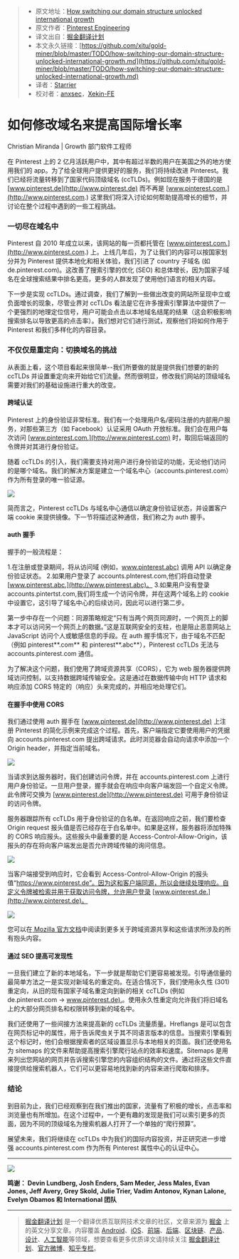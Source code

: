 > * 原文地址：[How switching our domain structure unlocked international growth](https://medium.com/@Pinterest_Engineering/how-switching-our-domain-structure-unlocked-international-growth-e00c8184d5dd)
> * 原文作者：[Pinterest Engineering](https://medium.com/@Pinterest_Engineering?source=post_header_lockup)
> * 译文出自：[掘金翻译计划](https://github.com/xitu/gold-miner)
> * 本文永久链接：[https://github.com/xitu/gold-miner/blob/master/TODO/how-switching-our-domain-structure-unlocked-international-growth.md](https://github.com/xitu/gold-miner/blob/master/TODO/how-switching-our-domain-structure-unlocked-international-growth.md)
> * 译者：[Starrier](https://github.com/Starriers)
> * 校对者：[anxsec](https://github.com/anxsec)，[Xekin-FE](https://github.com/Xekin-FE)

# 如何修改域名来提高国际增长率

Christian Miranda | Growth 部门软件工程师

在 Pinterest 上的 2 亿月活跃用户中，其中有超过半数的用户在美国之外的地方使用我们的 app。为了给全球用户提供更好的服务，我们将持续改进 Pinterest。我们已经将流量转移到了国家代码顶级域名 (ccTLDs)。例如现在服务于德国的是 [www.pinterest.de](http://www.pinterest.de) 而不再是 [www.pinterest.com.](http://www.pinterest.com.) 这里我们将深入讨论如何帮助提高增长的细节，并讨论在整个过程中遇到的一些工程挑战。

### 一切尽在域名中

Pinterest 自 2010 年成立以来，该网站的每一页都托管在 [www.pinterest.com.](http://www.pinterest.com.) 上。上线几年后，为了让我们的内容可以按国家划分并为 Pinterest 提供本地化和相关体验，我们引进了 country 子域名 (如 de.pinterest.com)。这改善了搜索引擎的优化 (SEO) 和总体增长，因为国家子域名在全球搜索结果中排名更高，更多的人群发现了使用他们语言的相关内容。

下一步是实现 ccTLDs。通过调查，我们了解到一些做出改变的网站所呈现中立或负面增长的现象，尽管业界对 ccTLDs 看法是它在许多搜索引擎算法中提供了一个更强烈的地理定位信号，用户可能会点击以本地域名结尾的结果（这会积极影响搜索排名以导致更高的点击率）。我们想对它们进行测试，观察他们将如何作用于 Pinterest 和我们多样化的内容目录。

### 不仅仅是重定向：切换域名的挑战

从表面上看，这个项目看起来很简单--我们所要做的就是提供我们想要的新的 ccTLDs 并设置重定向来开始给它们流量。然而很明显，修改我们网站的顶级域名需要对我们的基础设施进行重大的改变。

#### 跨域认证

Pinterest 上的身份验证非常标准。我们有一个处理用户名/密码注册的内部用户服务，对那些第三方（如 Facebook）认证采用 OAuth 开放标准。我们会在用户每次访问 [www.pinterest.com.](http://www.pinterest.com) 时，取回后端返回的令牌并对其进行身份验证。

随着 ccTLDs 的引入，我们需要支持对用户进行身份验证的功能，无论他们访问的是哪个域名。我们的解决方案是建立一个域名中心（accounts.pinterest.com）作为所有登录的唯一验证源。

![](https://cdn-images-1.medium.com/max/800/0*xGzaLMrxl2YDvYf7.)

简而言之，Pinterest ccTLDs 与域名中心通信以确定身份验证状态，并设置客户端 cookie 来提供镜像。下一节将描述这种通信，我们称之为 auth 握手。

#### auth 握手

握手的一般流程是：

1.在注册或登录期间，将从访问域 (例如，[www.pinterest.abc)](http://www.pinterest.abc%29) 调用 API 以确定身份验证状态。
2.如果用户登录了 accounts.plnterest.com,他们将自动登录 [www.pinterest.abc.](http://www.pinterest.abc)。
3.如果用户没有登录 accounts.pintertst.com,我们将生成一个访问令牌，并在这两个域名上的 cookie 中设置它，这引导了域名中心的后续访问，因此可以进行第二步。 

第一步中存在一个问题：同源策略规定“只有当两个网页同源时，一个网页上的脚本才可以访问另一个网页上的数据。”这是互联网安全的支柱，也是阻止恶意网站上 JavaScript 访问个人或敏感信息的手段。在 auth 握手情况下，由于域名不匹配（例如 pinterest**.com** 和 pinterest**.abc**），Pinterest ccTLDs 无法与 accounts.pinterest.com 通信。

为了解决这个问题，我们使用了跨域资源共享（CORS），它为 web 服务器提供跨域访问控制，以支持数据跨域传输安全。这是通过在数据传输中向 HTTP 请求和响应添加 CORS 特定的（响应）头来完成的，并相应地处理它们。

#### 在握手中使用 CORS

我们通过使用 auth 握手在 [www.pinterest.de](http://www.pinterest.de) 上注册 Pinterest 的简化示例来完成这个过程。首先，客户端指定它要使用用户的凭据向 accounts.pinterest.com 提出跨域请求。此时浏览器会自动向请求中添加一个 Origin header，并指定当前域名。

![](https://cdn-images-1.medium.com/max/800/0*-pGIuaxTVuwL0Ckm.)

当请求到达服务器时，我们创建访问令牌，并在 accounts.pinterest.com 上进行用户身份验证。一旦用户登录，握手就会在响应中向客户端发回一个自定义令牌。此令牌可交换为 [www.pinterest.de](http://www.pinterest.de) 可用于身份验证的访问令牌。

服务器跟踪所有 ccTLDs 用于身份验证的白名单。在返回响应之前，我们要检查 Origin request 报头值是否已经存在于白名单中。如果是这样，服务器将添加特殊的 CORS 响应报头。这些报头中最重要的是 Access-Control-Allow-Origin，该报头的存在将向客户端发出是否允许跨域传输的询问信息。

![](https://cdn-images-1.medium.com/max/800/0*3AzyMrdmfwNNLXux.)

当客户端接受到响应时，它会看到 Access-Control-Allow-Origin 的报头值“https://www.pinterest.de”。因为这和客户端同源，所以会继续处理响应。自定义令牌被检索并用于获取访问令牌，允许用户登录 [www.pinterest.de.](http://www.pinterest.de)。

![](https://cdn-images-1.medium.com/max/800/0*p3ob8BR1Q6b4vY72.)

您可以在[ Mozilla 官方文档](https://developer.mozilla.org/en-US/docs/Web/HTTP/CORS)中阅读到更多关于跨域资源共享和这些请求所涉及的所有抱头内容。

#### 通过 SEO 提高可发现性

一旦我们建立了新的本地域名，下一步就是帮助它们更容易被发现。引导通信量的最简单方法之一是实现对新域名的重定向。在适合情况下，我们使用永久性 (301) 重定向，从旧的现有国家子域名重定向到新的相关 ccTLDs (例如 de.pinterest.com → [www.pinterest.de).](http://www.pinterest.de%29)。使用永久性重定向允许我们将旧域名上的大部分网页排名和权限转移到新的域名中。

我们还使用了一些间接方法来提高新的 ccTLDs 流量质量。Hreflangs 是可以包含在网页标记中的属性，用于告诉爬虫关于其不同语言版本的信息。当搜索引擎看到这个标记时，他们会根据搜索者的区域设置显示与本地相关的页面。我们还使用名为 sitemaps 的文件来帮助提高搜索引擎爬行站点的效率和速度。Sitemaps 是用来列出您网站的网页并告诉搜索引擎您的内容组织结构的文件。通过将这些文件直接提供给搜索机器人，它们可以更容易地找到新的内容来进行爬取和排序。

### 结论

到目前为止，我们已经观察到在我们推出的国家，流量有了积极的增长，点击率和浏览量也有所增加。在这个过程中，一个更有趣的发现是我们可以索引更多的页面，因为不同的顶级域名为搜索机器人打开了一个单独的“爬行预算”。

展望未来，我们将继续在 ccTLDs 中为我们的国际内容投资，并正研究进一步增强 accounts.pinterest.com 作为所有 Pinterest 属性中心的认证中心。

* * *

![](https://cdn-images-1.medium.com/max/800/1*VS-SIyipZqIIfQYxAvva3A.png)

**鸣谢： Devin Lundberg, Josh Enders, Sam Meder, Jess Males, Evan Jones, Jeff Avery, Grey Skold, Julie Trier, Vadim Antonov, Kynan Lalone, Evelyn Obamos 和 International 团队**


---

> [掘金翻译计划](https://github.com/xitu/gold-miner) 是一个翻译优质互联网技术文章的社区，文章来源为 [掘金](https://juejin.im) 上的英文分享文章。内容覆盖 [Android](https://github.com/xitu/gold-miner#android)、[iOS](https://github.com/xitu/gold-miner#ios)、[前端](https://github.com/xitu/gold-miner#前端)、[后端](https://github.com/xitu/gold-miner#后端)、[区块链](https://github.com/xitu/gold-miner#区块链)、[产品](https://github.com/xitu/gold-miner#产品)、[设计](https://github.com/xitu/gold-miner#设计)、[人工智能](https://github.com/xitu/gold-miner#人工智能)等领域，想要查看更多优质译文请持续关注 [掘金翻译计划](https://github.com/xitu/gold-miner)、[官方微博](http://weibo.com/juejinfanyi)、[知乎专栏](https://zhuanlan.zhihu.com/juejinfanyi)。

